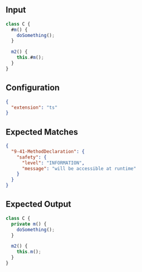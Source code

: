 
## Input
```javascript input
class C {
  #m() {
    doSomething();
  }

  m2() {
    this.#m();
  }
}
```

## Configuration
```json configuration
{
  "extension": "ts"
}
```

## Expected Matches
```json expected matches
{
  "9-41-MethodDeclaration": {
    "safety": {
      "level": "INFORMATION",
      "message": "will be accessible at runtime"
    }
  }
}
```

## Expected Output
```javascript expected output
class C {
  private m() {
    doSomething();
  }

  m2() {
    this.m();
  }
}
```
